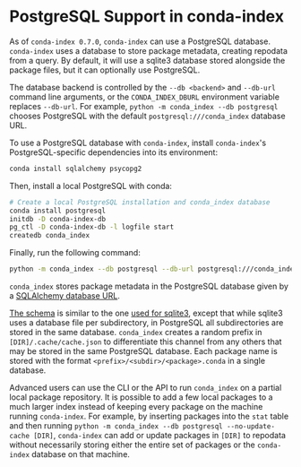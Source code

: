 # PostgreSQL Support in conda-index

As of `conda-index 0.7.0`, `conda-index` can use a PostgreSQL database.
`conda-index` uses a database to store package metadata, creating repodata from
a query. By default, it will use a sqlite3 database stored alongside the package
files, but it can optionally use PostgreSQL.

The database backend is controlled by the `--db <backend>` and `--db-url`
command line arguments, or the `CONDA_INDEX_DBURL` environment variable replaces
`--db-url`. For example, `python -m conda_index --db postgresql` chooses
PostgreSQL with the default `postgresql:///conda_index` database URL.

To use a PostgreSQL database with `conda-index`, install `conda-index`'s PostgreSQL-specific dependencies into its environment:
```sh
conda install sqlalchemy psycopg2
```

Then, install a local PostgreSQL with conda:
```sh
# Create a local PostgreSQL installation and conda_index database
conda install postgresql
initdb -D conda-index-db
pg_ctl -D conda-index-db -l logfile start
createdb conda_index
```

Finally, run the following command:
```sh
python -m conda_index --db postgresql --db-url postgresql:///conda_index [DIR]
```


`conda_index` stores package metadata in the PostgreSQL database given by a
[SQLAlchemy database
URL](https://docs.sqlalchemy.org/en/20/core/engines.html#database-urls).

[The
schema](https://github.com/conda/conda-index/blob/main/conda_index/postgres/model.py)
is similar to the one [used for sqlite3](./database), except that while sqlite3
uses a database file per subdirectory, in PostgreSQL all subdirectories are
stored in the same database. `conda_index` creates a random prefix in
`[DIR]/.cache/cache.json` to differentiate this channel from any others that may
be stored in the same PostgreSQL database. Each package name is stored with the
format `<prefix>/<subdir>/<package>.conda` in a single database.

Advanced users can use the CLI or the API to run `conda_index` on a partial
local package repository. It is possible to add a few local packages to a much
larger index instead of keeping every package on the machine running
`conda-index`. For example, by inserting packages into the `stat` table and then
running `python -m conda_index --db postgresql --no-update-cache [DIR]`,
`conda-index` can add or update packages in `[DIR]` to repodata without
necessarily storing either the entire set of packages or the `conda-index`
database on that machine.
